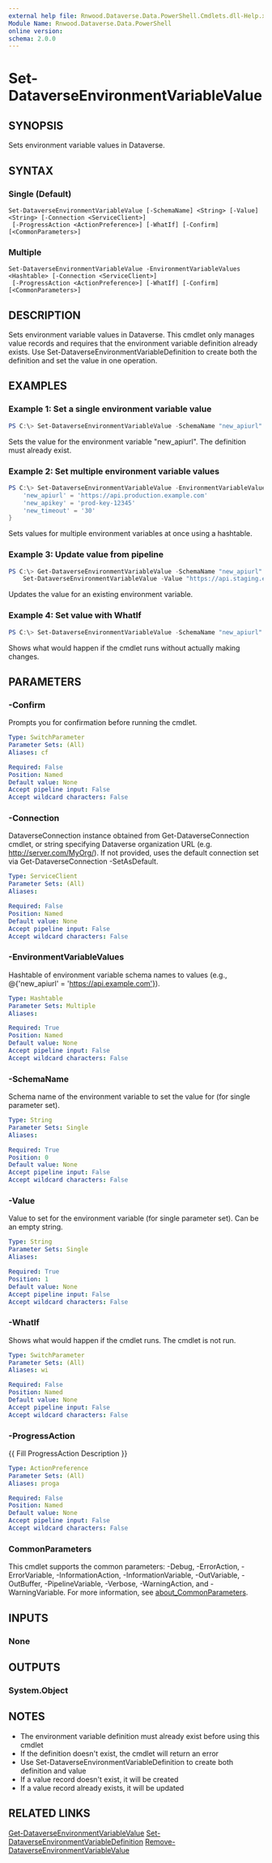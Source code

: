 ```yaml
---
external help file: Rnwood.Dataverse.Data.PowerShell.Cmdlets.dll-Help.xml
Module Name: Rnwood.Dataverse.Data.PowerShell
online version:
schema: 2.0.0
---
```


# Set-DataverseEnvironmentVariableValue

## SYNOPSIS
Sets environment variable values in Dataverse.

## SYNTAX

### Single (Default)
```
Set-DataverseEnvironmentVariableValue [-SchemaName] <String> [-Value] <String> [-Connection <ServiceClient>]
 [-ProgressAction <ActionPreference>] [-WhatIf] [-Confirm] [<CommonParameters>]
```

### Multiple
```
Set-DataverseEnvironmentVariableValue -EnvironmentVariableValues <Hashtable> [-Connection <ServiceClient>]
 [-ProgressAction <ActionPreference>] [-WhatIf] [-Confirm] [<CommonParameters>]
```

## DESCRIPTION
Sets environment variable values in Dataverse. This cmdlet only manages value records and requires that the environment variable definition already exists.
Use Set-DataverseEnvironmentVariableDefinition to create both the definition and set the value in one operation.

## EXAMPLES

### Example 1: Set a single environment variable value
```powershell
PS C:\> Set-DataverseEnvironmentVariableValue -SchemaName "new_apiurl" -Value "https://api.production.example.com"
```

Sets the value for the environment variable "new_apiurl". The definition must already exist.

### Example 2: Set multiple environment variable values
```powershell
PS C:\> Set-DataverseEnvironmentVariableValue -EnvironmentVariableValues @{
    'new_apiurl' = 'https://api.production.example.com'
    'new_apikey' = 'prod-key-12345'
    'new_timeout' = '30'
}
```

Sets values for multiple environment variables at once using a hashtable.

### Example 3: Update value from pipeline
```powershell
PS C:\> Get-DataverseEnvironmentVariableValue -SchemaName "new_apiurl" | 
    Set-DataverseEnvironmentVariableValue -Value "https://api.staging.example.com"
```

Updates the value for an existing environment variable.

### Example 4: Set value with WhatIf
```powershell
PS C:\> Set-DataverseEnvironmentVariableValue -SchemaName "new_apiurl" -Value "https://api.test.example.com" -WhatIf
```

Shows what would happen if the cmdlet runs without actually making changes.

## PARAMETERS

### -Confirm
Prompts you for confirmation before running the cmdlet.

```yaml
Type: SwitchParameter
Parameter Sets: (All)
Aliases: cf

Required: False
Position: Named
Default value: None
Accept pipeline input: False
Accept wildcard characters: False
```

### -Connection
DataverseConnection instance obtained from Get-DataverseConnection cmdlet, or string specifying Dataverse organization URL (e.g. http://server.com/MyOrg/). If not provided, uses the default connection set via Get-DataverseConnection -SetAsDefault.

```yaml
Type: ServiceClient
Parameter Sets: (All)
Aliases:

Required: False
Position: Named
Default value: None
Accept pipeline input: False
Accept wildcard characters: False
```

### -EnvironmentVariableValues
Hashtable of environment variable schema names to values (e.g., @{'new_apiurl' = 'https://api.example.com'}).

```yaml
Type: Hashtable
Parameter Sets: Multiple
Aliases:

Required: True
Position: Named
Default value: None
Accept pipeline input: False
Accept wildcard characters: False
```

### -SchemaName
Schema name of the environment variable to set the value for (for single parameter set).

```yaml
Type: String
Parameter Sets: Single
Aliases:

Required: True
Position: 0
Default value: None
Accept pipeline input: False
Accept wildcard characters: False
```

### -Value
Value to set for the environment variable (for single parameter set). Can be an empty string.

```yaml
Type: String
Parameter Sets: Single
Aliases:

Required: True
Position: 1
Default value: None
Accept pipeline input: False
Accept wildcard characters: False
```

### -WhatIf
Shows what would happen if the cmdlet runs. The cmdlet is not run.

```yaml
Type: SwitchParameter
Parameter Sets: (All)
Aliases: wi

Required: False
Position: Named
Default value: None
Accept pipeline input: False
Accept wildcard characters: False
```

### -ProgressAction
{{ Fill ProgressAction Description }}

```yaml
Type: ActionPreference
Parameter Sets: (All)
Aliases: proga

Required: False
Position: Named
Default value: None
Accept pipeline input: False
Accept wildcard characters: False
```

### CommonParameters
This cmdlet supports the common parameters: -Debug, -ErrorAction, -ErrorVariable, -InformationAction, -InformationVariable, -OutVariable, -OutBuffer, -PipelineVariable, -Verbose, -WarningAction, and -WarningVariable. For more information, see [about_CommonParameters](http://go.microsoft.com/fwlink/?LinkID=113216).

## INPUTS

### None
## OUTPUTS

### System.Object
## NOTES
- The environment variable definition must already exist before using this cmdlet
- If the definition doesn't exist, the cmdlet will return an error
- Use Set-DataverseEnvironmentVariableDefinition to create both definition and value
- If a value record doesn't exist, it will be created
- If a value record already exists, it will be updated

## RELATED LINKS

[Get-DataverseEnvironmentVariableValue](Get-DataverseEnvironmentVariableValue.md)
[Set-DataverseEnvironmentVariableDefinition](Set-DataverseEnvironmentVariableDefinition.md)
[Remove-DataverseEnvironmentVariableValue](Remove-DataverseEnvironmentVariableValue.md)

